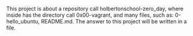 This project is about a repository call holbertonschool-zero_day, where inside has the directory call 0x00-vagrant, and many files, such as:
0-hello_ubuntu, README.md.
The answer to this project will be written in a file.
